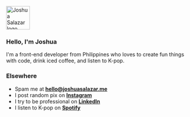 <img src="https://avatars.githubusercontent.com/u/68525783" width="64" height="64" alt="Joshua Salazar logo"/>

### Hello, I'm Joshua 
I'm a front-end developer from Philippines who loves to create fun things with code, drink iced coffee, and listen to K-pop.

### Elsewhere
- Spam me at [**hello@joshuasalazar.me**](mailto:hello@joshuasalazar.me)
- I post random pix on  [**Instagram**](https://www.instagram.com/tiktilaokie/)
- I try to be professional on [**LinkedIn**](https://www.linkedin.com/in/salazar-joshua)
- I listen to K-pop on [**Spotify**](https://open.spotify.com/user/salazar.joshua)
